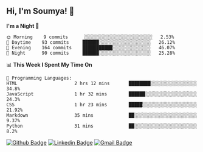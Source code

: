 ## Hi, I'm Soumya! 👋

<!--START_SECTION:waka-->
**I'm a Night 🦉** 

```text
🌞 Morning    9 commits      ░░░░░░░░░░░░░░░░░░░░░░░░░   2.53% 
🌆 Daytime    93 commits     ██████░░░░░░░░░░░░░░░░░░░   26.12% 
🌃 Evening    164 commits    ███████████░░░░░░░░░░░░░░   46.07% 
🌙 Night      90 commits     ██████░░░░░░░░░░░░░░░░░░░   25.28%

```


📊 **This Week I Spent My Time On** 

```text
💬 Programming Languages: 
HTML                     2 hrs 12 mins       ████████░░░░░░░░░░░░░░░░░   34.8% 
JavaScript               1 hr 32 mins        ██████░░░░░░░░░░░░░░░░░░░   24.3% 
CSS                      1 hr 23 mins        █████░░░░░░░░░░░░░░░░░░░░   21.92% 
Markdown                 35 mins             ██░░░░░░░░░░░░░░░░░░░░░░░   9.37% 
Python                   31 mins             ██░░░░░░░░░░░░░░░░░░░░░░░   8.2%

```


<!--END_SECTION:waka-->

[![Github Badge](https://img.shields.io/badge/-rubyruins-grey?style=for-the-badge&logo=github&logoColor=white&link=https://github.com/rubyruins/)](https://www.github.com/rubyruins/) 
[![Linkedin Badge](https://img.shields.io/badge/-Soumya%20Parekh-0072b1?style=for-the-badge&logo=Linkedin&logoColor=white&link=https://www.linkedin.com/in/Soumya-Parekh/)](https://www.linkedin.com/in/Soumya-Parekh/) 
[![Gmail Badge](https://img.shields.io/badge/-soumya.parekh@somaiya.edu-c14438?style=for-the-badge&logo=Gmail&logoColor=white&link=mailto:soumya.parekh@somaiya.edu)](mailto:soumya.parekh@somaiya.edu) 
